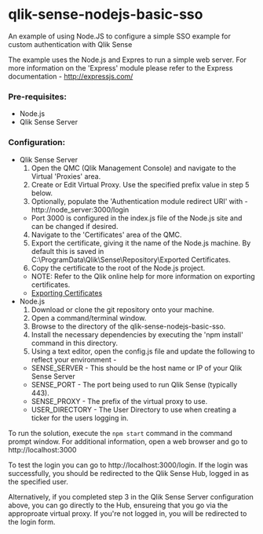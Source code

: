 # qlik-sense-nodejs-basic-sso
An example of using Node.JS to configure a simple SSO example for custom authentication with Qlik Sense

The example uses the Node.js and Expres to run a simple web server. For more information on the 'Express' module please refer to the Express documentation - http://expressjs.com/

### Pre-requisites:
- Node.js
- Qlik Sense Server

### Configuration:
- Qlik Sense Server
  1. Open the QMC (Qlik Management Console) and navigate to the Virtual 'Proxies' area.
  2. Create or Edit Virtual Proxy. Use the specified prefix value in step 5 below.
  3. Optionally, populate the 'Authentication module redirect URI' with - http://node_server:3000/login
    - Port 3000 is configured in the index.js file of the Node.js site and can be changed if desired.
  4. Navigate to the 'Certificates' area of the QMC.
  5. Export the certificate, giving it the name of the Node.js machine. By default this is saved in C:\ProgramData\Qlik\Sense\Repository\Exported Certificates. 
  7. Copy the certificate to the root of the Node.js project.
    - NOTE: Refer to the Qlik online help for more information on exporting certificates.
    - [Exporting Certificates](http://help.qlik.com/en-US/sense/November2017/Subsystems/ManagementConsole/Content/export-certificates.htm)
- Node.js
  1. Download or clone the git repository onto your machine. 
  2. Open a command/terminal window.
  3. Browse to the directory of the qlik-sense-nodejs-basic-sso.
  4. Install the necessary dependencies by executing the 'npm install' command in this directory.
  5. Using a text editor, open the config.js file and update the following to reflect your environment -
    - SENSE_SERVER - This should be the host name or IP of your Qlik Sense Server
    - SENSE_PORT - The port being used to run Qlik Sense (typically 443).
    - SENSE_PROXY - The prefix of the virtual proxy to use.
    - USER_DIRECTORY - The User Directory to use when creating a ticker for the users logging in.

To run the solution, execute the `npm start` command in the command prompt window. 
For additional information, open a web browser and go to http://localhost:3000

To test the login you can go to http://localhost:3000/login. If the login was successfully, you should be redirected to the Qlik Sense Hub, logged in as the specified user.

Alternatively, if you completed step 3 in the Qlik Sense Server configuration above, you can go directly to the Hub, ensureing that you go via the approproate virtual proxy. If you're not logged in, you will be redirected to the login form.

